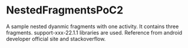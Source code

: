 # NestedFragmentsPoC2
A sample nested dyanmic fragments with one activity. It contains three fragments. support-xxx-22.1.1 libraries are used. 
Reference from  android developer official site and stackoverflow.
